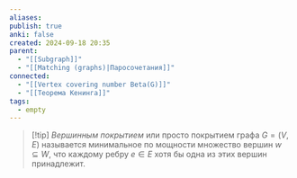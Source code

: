 ```yaml
---
aliases: 
publish: true
anki: false
created: 2024-09-18 20:35
parent:
  - "[[Subgraph]]"
  - "[[Matching (graphs)|Паросочетания]]"
connected:
  - "[[Vertex covering number Beta(G)]]"
  - "[[Теорема Кенинга]]"
tags:
  - empty
---
```


> [!tip] *Вершинным покрытием* или просто покрытием графа $G=(V,E)$ 
> называется минимальное по мощности множество вершин $w\subseteq W$, что каждому ребру $e\in E$ хотя бы одна из этих вершин принадлежит.